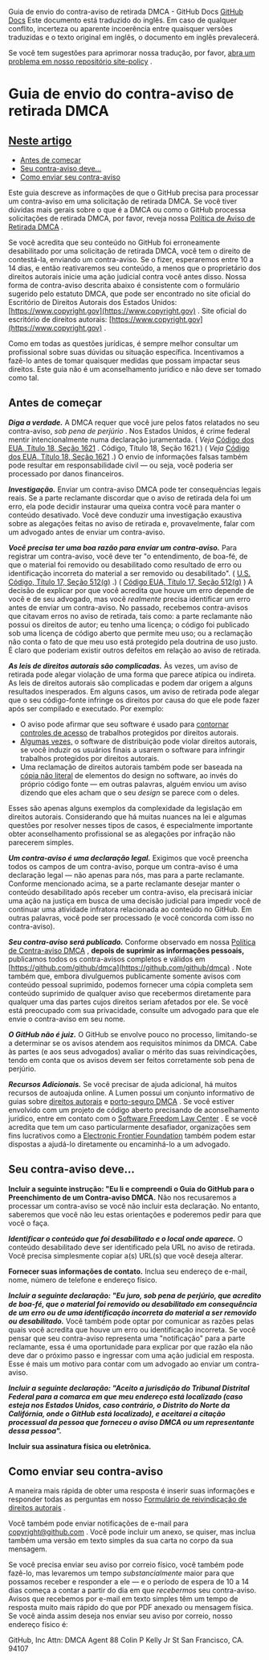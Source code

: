 Guia de envio do contra-aviso de retirada DMCA - GitHub Docs
[GitHub Docs](/pt)
Este documento está traduzido do inglês. Em caso de qualquer conflito, incerteza ou aparente incoerência entre quaisquer versões traduzidas e o texto original em inglês, o documento em inglês prevalecerá.

Se você tem sugestões para aprimorar nossa tradução, por favor,
[abra um problema em nosso repositório site-policy](https://github.com/github/site-policy/issues)
.

# Guia de envio do contra-aviso de retirada DMCA

## [Neste artigo](/github/site-policy/guide-to-submitting-a-dmca-counter-notice#in-this-article)
- [Antes de começar](#before-you-start)
- [Seu contra-aviso deve...](#your-counter-notice-must)
- [Como enviar seu contra-aviso](#how-to-submit-your-counter-notice)

Este guia descreve as informações de que o GitHub precisa para processar um contra-aviso em uma solicitação de retirada DMCA. Se você tiver dúvidas mais gerais sobre o que é a DMCA ou como o GitHub processa solicitações de retirada DMCA, por favor, reveja nossa
[Política de Aviso de Retirada DMCA](/pt/articles/dmca-takedown-policy)
.

Se você acredita que seu conteúdo no GitHub foi erroneamente desabilitado por uma solicitação de retirada DMCA, você tem o direito de contestá-la, enviando um contra-aviso. Se o fizer, esperaremos entre 10 a 14 dias, e então reativaremos seu conteúdo, a menos que o proprietário dos direitos autorais inicie uma ação judicial contra você antes disso. Nossa forma de contra-aviso descrita abaixo é consistente com o formulário sugerido pelo estatuto DMCA, que pode ser encontrado no site oficial do Escritório de Direitos Autorais dos Estados Unidos:
[https://www.copyright.gov](https://www.copyright.gov)
. Site oficial do escritório de direitos autorais:
[https://www.copyright.gov](https://www.copyright.gov)
.

Como em todas as questões jurídicas, é sempre melhor consultar um profissional sobre suas dúvidas ou situação específica. Incentivamos a fazê-lo antes de tomar quaisquer medidas que possam impactar seus direitos. Este guia não é um aconselhamento jurídico e não deve ser tomado como tal.

## Antes de começar

***Diga a verdade.***
A DMCA requer que você jure pelos fatos relatados no seu contra-aviso,
*sob pena de perjúrio*
. Nos Estados Unidos, é crime federal mentir intencionalmente numa declaração juramentada. (
*Veja*
[Código dos EUA, Título 18, Seção 1621](https://www.gpo.gov/fdsys/pkg/USCODE-2011-title18/html/USCODE-2011-title18-partI-chap79-sec1621.htm)
. Código, Título 18, Seção 1621.) (
*Veja*
[Código dos EUA, Título 18, Seção 1621](https://www.gpo.gov/fdsys/pkg/USCODE-2011-title18/html/USCODE-2011-title18-partI-chap79-sec1621.htm)
.) O envio de informações falsas também pode resultar em responsabilidade civil — ou seja, você poderia ser processado por danos financeiros.

***Investigação.***
Enviar um contra-aviso DMCA pode ter consequências legais reais. Se a parte reclamante discordar que o aviso de retirada dela foi um erro, ela pode decidir instaurar uma queixa contra você para manter o conteúdo desativado. Você deve conduzir uma investigação exaustiva sobre as alegações feitas no aviso de retirada e, provavelmente, falar com um advogado antes de enviar um contra-aviso.

***Você precisa ter uma boa razão para enviar um contra-aviso.***
Para registrar um contra-aviso, você deve ter "o entendimento, de boa-fé, de que o material foi removido ou desabilitado como resultado de erro ou identificação incorreta do material a ser removido ou desabilitado". (
[U.S. Código, Título 17, Seção 512(g)](https://www.copyright.gov/title17/92chap5.html#512)
.) (
[Código EUA, Título 17, Seção 512(g)](http://www.copyright.gov/title17/92chap5.html#512)
) A decisão de explicar por que você acredita que houve um erro depende de você e de seu advogado, mas você
*realmente*
precisa identificar um erro antes de enviar um contra-aviso. No passado, recebemos contra-avisos que citavam erros no aviso de retirada, tais como: a parte reclamante não possui os direitos de autor; eu tenho uma licença; o código foi publicado sob uma licença de código aberto que permite meu uso; ou a reclamação não conta o fato de que meu uso está protegido pela doutrina de uso justo. É claro que poderiam existir outros defeitos em relação ao aviso de retirada.

***As leis de direitos autorais são complicadas.***
Às vezes, um aviso de retirada pode alegar violação de uma forma que parece atípica ou indireta. As leis de direitos autorais são complicadas e podem dar origem a alguns resultados inesperados. Em alguns casos, um aviso de retirada pode alegar que o seu código-fonte infringe os direitos por causa do que ele pode fazer após ser compilado e executado. Por exemplo:

- O aviso pode afirmar que seu software é usado para
[contornar controles de acesso](https://www.copyright.gov/title17/92chap12.html)
de trabalhos protegidos por direitos autorais.
- [Algumas vezes,](https://www.copyright.gov/docs/mgm/)
o software de distribuição pode violar direitos autorais, se você induzir os usuários finais a usarem o software para infringir trabalhos protegidos por direitos autorais.
- Uma reclamação de direitos autorais também pode ser baseada na
[cópia não literal](https://en.wikipedia.org/wiki/Substantial_similarity)
de elementos do design no software, ao invés do próprio código fonte — em outras palavras, alguém enviou um aviso dizendo que eles acham que o seu
*design*
se parece com o deles.

Esses são apenas alguns exemplos da complexidade da legislação em direitos autorais. Considerando que há muitas nuances na lei e algumas questões por resolver nesses tipos de casos, é especialmente importante obter aconselhamento profissional se as alegações por infração não parecerem simples.

***Um contra-aviso é uma declaração legal.***
Exigimos que você preencha todos os campos de um contra-aviso, porque um contra-aviso é uma declaração legal — não apenas para nós, mas para a parte reclamante. Conforme mencionado acima, se a parte reclamante desejar manter o conteúdo desabilitado após receber um contra-aviso, ela precisará iniciar uma ação na justiça em busca de uma decisão judicial para impedir você de continuar uma atividade infratora relacionada ao conteúdo no GitHub. Em outras palavras, você pode ser processado (e você concorda com isso no contra-aviso).

***Seu contra-aviso será publicado.***
Conforme observado em nossa
[Política de Contra-aviso DMCA](/pt/articles/dmca-takedown-policy#d-transparency)
,
**depois de suprimir as informações pessoais,**
publicamos todos os contra-avisos completos e válidos em
[https://github.com/github/dmca](https://github.com/github/dmca)
. Note também que, embora divulguemos publicamente somente avisos com conteúdo pessoal suprimido, podemos fornecer uma cópia completa sem conteúdo suprimido de qualquer aviso que recebermos diretamente para qualquer uma das partes cujos direitos seriam afetados por ele. Se você está preocupado com sua privacidade, consulte um advogado para que ele envie o contra-aviso em seu nome.

***O GitHub não é juiz.***
O GitHub se envolve pouco no processo, limitando-se a determinar se os avisos atendem aos requisitos mínimos da DMCA. Cabe às partes (e aos seus advogados) avaliar o mérito das suas reivindicações, tendo em conta que os avisos devem ser feitos corretamente sob pena de perjúrio.

***Recursos Adicionais.***
Se você precisar de ajuda adicional, há muitos recursos de autoajuda online. A Lumen possui um conjunto informativo de guias sobre
[direitos autorais](https://www.lumendatabase.org/topics/5)
e
[porto-seguro DMCA](https://www.lumendatabase.org/topics/14)
. Se você estiver envolvido com um projeto de código aberto precisando de aconselhamento jurídico, entre em contato com o
[Software Freedom Law Center](https://www.softwarefreedom.org/about/contact/)
. E se você acredita que tem um caso particularmente desafiador, organizações sem fins lucrativos como a
[Electronic Frontier Foundation](https://www.eff.org/pages/legal-assistance)
também podem estar dispostas a ajudá-lo diretamente ou encaminhá-lo a um advogado.

## Seu contra-aviso deve...

**Incluir a seguinte instrução: "Eu li e compreendi o Guia do GitHub para o Preenchimento de um Contra-aviso DMCA.**
Não nos recusaremos a processar um contra-aviso se você não incluir esta declaração. No entanto, saberemos que você não leu estas orientações e poderemos pedir para que você o faça.

***Identificar o conteúdo que foi desabilitado e o local onde aparece.***
O conteúdo desabilitado deve ser identificado pela URL no aviso de retirada. Você precisa simplesmente copiar a(s) URL(s) que você deseja alterar.

**Fornecer suas informações de contato.**
Inclua seu endereço de e-mail, nome, número de telefone e endereço físico.

***Incluir a seguinte declaração: "Eu juro, sob pena de perjúrio, que acredito de boa-fé, que o material foi removido ou desabilitado em consequência de um erro ou de uma identificação incorreta do material a ser removido ou desabilitado.***
Você também pode optar por comunicar as razões pelas quais você acredita que houve um erro ou identificação incorreta. Se você pensar que seu contra-aviso representa uma "notificação" para a parte reclamante, essa é uma oportunidade para explicar por que razão ela não deve dar o próximo passo e ingressar com uma ação judicial em resposta. Esse é mais um motivo para contar com um advogado ao enviar um contra-aviso.

***Incluir a seguinte declaração: "Aceito a jurisdição do Tribunal Distrital Federal para a comarca em que meu endereço está localizado (caso esteja nos Estados Unidos, caso contrário, o Distrito do Norte da Califórnia, onde o GitHub está localizado), e aceitarei a citação processual da pessoa que forneceu o aviso DMCA ou um representante dessa pessoa".***

**Incluir sua assinatura física ou eletrônica.**

## Como enviar seu contra-aviso

A maneira mais rápida de obter uma resposta é inserir suas informações e responder todas as perguntas em nosso
[Formulário de reivindicação de direitos autorais](https://github.com/contact/dmca)
.

Você também pode enviar notificações de e-mail para
[copyright@github.com](mailto:copyright@github.com)
. Você pode incluir um anexo, se quiser, mas inclua também uma versão em texto simples da sua carta no corpo da sua mensagem.

Se você precisa enviar seu aviso por correio físico, você também pode fazê-lo, mas levaremos um tempo
*substancialmente*
maior para que possamos receber e responder a ele — e o período de espera de 10 a 14 dias começa a contar a partir do dia em que
*recebermos*
seu contra-aviso. Avisos que recebemos por e-mail em texto simples têm um tempo de resposta muito mais rápido do que por PDF anexado ou mensagem física. Se você ainda assim deseja nos enviar seu aviso por correio, nosso endereço físico é:

GitHub, Inc Attn: DMCA Agent
88 Colin P Kelly Jr St San Francisco, CA. 94107

